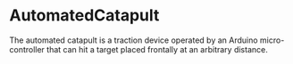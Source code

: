# AutomatedCatapult
The automated catapult is a traction device operated by an Arduino micro-controller that can hit a target placed frontally at an arbitrary distance.
